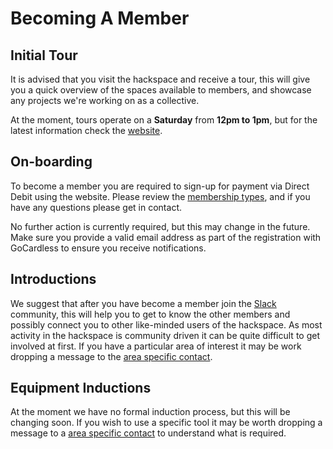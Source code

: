 # Becoming A Member

## Initial Tour

It is advised that you visit the hackspace and receive a tour, this will give you a quick overview of the spaces available to members, and showcase any projects we're working on as a collective.

At the moment, tours operate on a **Saturday** from **12pm to 1pm**, but for the latest information check the [website](https://leighhack.org).

## On-boarding

To become a member you are required to sign-up for payment via Direct Debit using the website. Please review the [membership types](membership_types.md), and if you have any questions please get in contact.

No further action is currently required, but this may change in the future. Make sure you provide a valid email address as part of the registration with GoCardless to ensure you receive notifications.

## Introductions

We suggest that after you have become a member join the [Slack](https://leighhack.slack.com/archives/C0A9Y6H26) community, this will help you to get to know the other members and possibly connect you to other like-minded users of the hackspace. As most activity in the hackspace is community driven it can be quite difficult to get involved at first. If you have a particular area of interest it may be work dropping a message to the [area specific contact](useful_contacts.md#area-specific-contacts).

## Equipment Inductions

At the moment we have no formal induction process, but this will be changing soon. If you wish to use a specific tool it may be worth dropping a message to a [area specific contact](useful_contacts.md#area-specific-contacts) to understand what is required.
